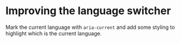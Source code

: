 Improving the language switcher
===

Mark the current language with `aria-current` and add some styling to highlight which is the current language.
